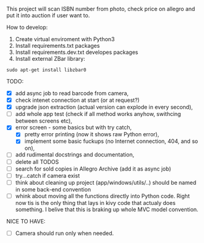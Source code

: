 This project will scan ISBN number from photo, check price on allegro and put it into auction if
user want to.

How to develop:

1) Create virtual enviroment with Python3
2) Install requirements.txt packages
3) Install requirements.dev.txt developes packages
4) Install external ZBar library:

```
sudo apt-get install libzbar0
```

TODO:
 - [x] add async job to read barcode from camera,
 - [x] check intenet connection at start (or at request?)
 - [x] upgrade json extraction (actual version can explode in every second),
 - [ ] add whole app test (check if all method works anyhow, swithcing between screens etc),
 - [x] error screen - some basics but with try catch,
   - [x] pretty error printing (now it shows raw Python error),
   - [x] implement some basic fuckups (no Internet connection, 404, and so on),
 - [ ] add rudimental docstrings and documentation,
 - [ ] delete all TODOS
 - [ ] search for sold copies in Allegro Archive (add it as async job)
 - [ ] try...catch if camera exist
 - [ ] think about cleaning up project (app/windows/utils/..) should be named in some back-end
   convention
 - [ ] whink about moving all the functions directly into Python code. Right now tis is the only 
   thing that lays in kivy code that actualy does something. I belive that this is braking up whole
   MVC model convention.

NICE TO HAVE:
 - [ ] Camera should run only when needed.
